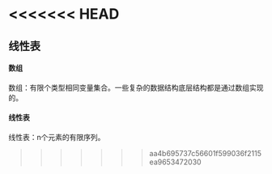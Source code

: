 <<<<<<< HEAD
=======
## 线性表

#### 数组

数组：有限个类型相同变量集合。一些复杂的数据结构底层结构都是通过数组实现的。


#### 线性表

线性表：n个元素的有限序列。
>>>>>>> aa4b695737c56601f599036f2115ea9653472030
